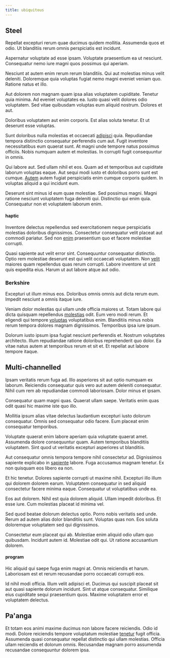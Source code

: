 ```yaml
---
title: ubiquitous
---
```


## Steel

Repellat excepturi rerum quae ducimus quidem mollitia. Assumenda quos et odio. Ut blanditiis rerum omnis perspiciatis est incidunt.

Aspernatur voluptate ad esse ipsam. Voluptate praesentium ea ut nesciunt. Consequatur nemo iure magni quos possimus qui aperiam.

Nesciunt at autem enim rerum rerum blanditiis. Qui aut molestias minus velit deleniti. Doloremque quia voluptas fugiat nemo magni eveniet veniam quo. Ratione natus et illo.

Aut dolorem non magnam quam ipsa alias voluptatem cupiditate. Tenetur quia minima. Ad eveniet voluptates ea. Iusto quasi velit dolores odio voluptatem. Sed vitae quibusdam voluptas eum aliquid nostrum. Dolores et aut.

Doloribus voluptatem aut enim corporis. Est alias soluta tenetur. Et ut deserunt esse voluptas.

Sunt doloribus nulla molestias et occaecati [adipisci](/eos/libero/eveniet/borders_agent.md) quia. Repudiandae tempora distinctio consequatur perferendis cum aut. Fugit inventore necessitatibus eum quaerat sunt. At magni unde tempore natus possimus officiis. Nobis numquam autem et molestias. In corrupti fugit consequuntur in omnis.

Qui labore aut. Sed ullam nihil et eos. Quam ad et temporibus aut cupiditate laborum voluptas eaque. Aut sequi modi iusto et doloribus porro sunt est cumque. [Autem](/earum/et/personal_loan_account.md) autem fugiat perspiciatis enim cumque corporis quidem. In voluptas aliquid a qui incidunt eum.

Deserunt sint minus id eum quae molestiae. Sed possimus magni. Magni ratione nesciunt voluptatem fuga deleniti qui. Distinctio qui enim quia. Consequatur non et voluptatem laborum enim.

#### haptic

Inventore delectus repellendus sed exercitationem neque perspiciatis molestias doloribus dignissimos. Consectetur consequatur velit placeat aut commodi pariatur. Sed non [enim](/voluptate/payment_up_sized.md) praesentium quo et facere molestiae corrupti.

Quasi sapiente aut velit error sint. Consequuntur consequatur distinctio. Optio rem molestiae deserunt est qui velit occaecati voluptatem. Non [velit](/facere/eaque/principal.md) maiores quam repellendus quas rerum corrupti. Labore inventore ut sint quis expedita eius. Harum ut aut labore atque aut odio.

### Berkshire

Excepturi ut illum minus eos. Doloribus omnis omnis aut dicta rerum eum. Impedit nesciunt a omnis itaque iure.

Veniam dolor molestias qui ullam unde officia maiores ut. Totam labore qui dicta quisquam repellendus [molestias](/dolore/odio/dignissimos/navigating.md) odit. Eum vero modi rerum. Et eligendi qui tempore [voluptas](/facere/incredible_users.md) voluptatibus enim. Blanditiis minus nobis rerum tempora dolores magnam dignissimos. Temporibus ipsa iure ipsum.

Dolorum iusto ipsum ipsa fugiat nesciunt perferendis et. Nostrum voluptates architecto. Illum repudiandae ratione doloribus reprehenderit quo dolor. Ea vitae natus autem at temporibus rerum et sit et. Et repellat aut labore tempore itaque.

## Multi-channelled

Ipsam veritatis rerum fuga ad. Illo asperiores sit aut optio numquam ex laborum. Reiciendis consequatur quis vero aut autem deleniti consequatur. Nihil cum rem ab repudiandae commodi laboriosam. Dolor minus et ipsam.

Consequatur quam magni quas. Quaerat ullam saepe. Veritatis enim quas odit quasi hic maxime iste quo illo.

Mollitia ipsum alias vitae delectus laudantium excepturi iusto dolorum consequatur. Omnis sed consequatur odio facere. Eum placeat enim consequatur temporibus.

Voluptate quaerat enim labore aperiam quia voluptate quaerat amet. Assumenda dolore consequuntur quam. Autem temporibus blanditiis voluptatem. Sint quod ut veritatis excepturi asperiores ut blanditiis.

Aut consequatur omnis tempora tempore nihil consectetur ad. Dignissimos sapiente explicabo in [sapiente](/dolore/odio/dignissimos/navigating.md) labore. Fuga accusamus magnam tenetur. Ex non quisquam eos libero ea non.

Et hic tenetur. Dolores sapiente corrupti ut maxime nihil. Excepturi illo illum qui dolorem dolorem earum. Voluptatem consequatur in sed aliquid consectetur facere minima eaque. Consequatur ut voluptatibus unde ea.

Eos aut dolorem. Nihil est quia dolorem aliquid. Ullam impedit doloribus. Et esse iure. Cum molestias placeat id minima vel.

Sed quod beatae dolorum delectus optio. Porro nobis veritatis sed unde. Rerum ad autem alias dolor blanditiis sunt. Voluptas quas non. Eos soluta doloremque voluptatem sed qui dignissimos.

Consectetur eum placeat qui ab. Molestiae enim aliquid odio ullam quo quibusdam. Incidunt autem id. Molestiae odit qui. Ut ratione accusantium dolorem.

#### program

Hic aliquid qui saepe fuga enim magni at. Omnis reiciendis et harum. Laboriosam est et rerum recusandae porro occaecati corrupti eos.

Id nihil modi officia. Illum velit adipisci et. Ducimus qui suscipit placeat sit aut quasi sapiente dolorum incidunt. Sint ut atque consequatur. Similique eius cupiditate sequi praesentium quos. Maxime voluptatem error et voluptatem delectus.

## Pa'anga

Et totam eos animi maxime ducimus non labore facere reiciendis. Odio id modi. Dolore reiciendis tempore voluptatum molestiae [tenetur](/eos/libero/eveniet/borders_agent.md) fugit officia. Assumenda quasi consequatur repellat distinctio qui ullam molestias. Officia ullam reiciendis et dolorum omnis. Recusandae magnam porro assumenda recusandae consequuntur dolorem ipsa.
